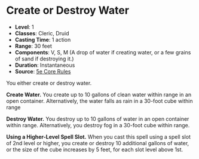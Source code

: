 # Create or Destroy Water

- **Level**: 1
- **Classes**: Cleric, Druid
- **Casting Time**: 1 action
- **Range**: 30 feet
- **Components**: V, S, M (A drop of water if creating water, or a few grains of sand if destroying it.)
- **Duration**: Instantaneous
- **Source**: [5e Core Rules](http://dnd.wizards.com/articles/features/systems-reference-document-srd)

You either create or destroy water.

**Create Water.** You create up to 10 gallons of clean water within range in an open container. Alternatively, the water falls as rain in a 30-foot cube within range

 **Destroy Water.** You destroy up to 10 gallons of water in an open container within range. Alternatively, you destroy fog in a 30-foot cube within range.

**Using a Higher-Level Spell Slot.** When you cast this spell using a spell slot of 2nd level or higher, you create or destroy 10 additional gallons of water, or the size of the cube increases by 5 feet, for each slot level above 1st.
